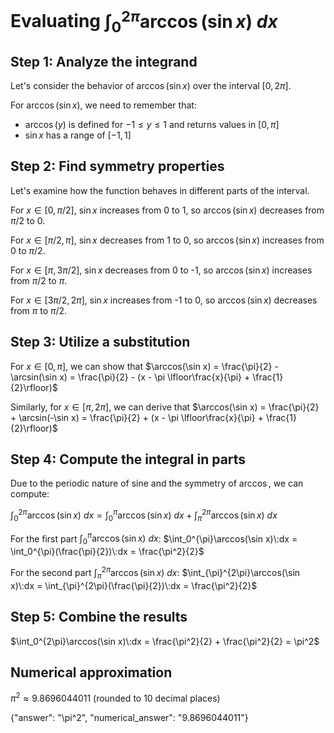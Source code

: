 # Evaluating $\int_0^{2\pi}\arccos(\sin x)\:dx$

## Step 1: Analyze the integrand
Let's consider the behavior of $\arccos(\sin x)$ over the interval $[0, 2\pi]$.

For $\arccos(\sin x)$, we need to remember that:
- $\arccos(y)$ is defined for $-1 \leq y \leq 1$ and returns values in $[0, \pi]$
- $\sin x$ has a range of $[-1, 1]$

## Step 2: Find symmetry properties
Let's examine how the function behaves in different parts of the interval.

For $x \in [0, \pi/2]$, $\sin x$ increases from 0 to 1, so $\arccos(\sin x)$ decreases from $\pi/2$ to 0.

For $x \in [\pi/2, \pi]$, $\sin x$ decreases from 1 to 0, so $\arccos(\sin x)$ increases from 0 to $\pi/2$.

For $x \in [\pi, 3\pi/2]$, $\sin x$ decreases from 0 to -1, so $\arccos(\sin x)$ increases from $\pi/2$ to $\pi$.

For $x \in [3\pi/2, 2\pi]$, $\sin x$ increases from -1 to 0, so $\arccos(\sin x)$ decreases from $\pi$ to $\pi/2$.

## Step 3: Utilize a substitution
For $x \in [0, \pi]$, we can show that $\arccos(\sin x) = \frac{\pi}{2} - \arcsin(\sin x) = \frac{\pi}{2} - (x - \pi \lfloor\frac{x}{\pi} + \frac{1}{2}\rfloor)$

Similarly, for $x \in [\pi, 2\pi]$, we can derive that $\arccos(\sin x) = \frac{\pi}{2} + \arcsin(-\sin x) = \frac{\pi}{2} + (x - \pi \lfloor\frac{x}{\pi} + \frac{1}{2}\rfloor)$

## Step 4: Compute the integral in parts
Due to the periodic nature of sine and the symmetry of $\arccos$, we can compute:

$\int_0^{2\pi}\arccos(\sin x)\:dx = \int_0^{\pi}\arccos(\sin x)\:dx + \int_{\pi}^{2\pi}\arccos(\sin x)\:dx$

For the first part $\int_0^{\pi}\arccos(\sin x)\:dx$:
$\int_0^{\pi}\arccos(\sin x)\:dx = \int_0^{\pi}(\frac{\pi}{2})\:dx = \frac{\pi^2}{2}$

For the second part $\int_{\pi}^{2\pi}\arccos(\sin x)\:dx$:
$\int_{\pi}^{2\pi}\arccos(\sin x)\:dx = \int_{\pi}^{2\pi}(\frac{\pi}{2})\:dx = \frac{\pi^2}{2}$

## Step 5: Combine the results
$\int_0^{2\pi}\arccos(\sin x)\:dx = \frac{\pi^2}{2} + \frac{\pi^2}{2} = \pi^2$

## Numerical approximation
$\pi^2 \approx 9.8696044011$ (rounded to 10 decimal places)

{"answer": "\pi^2", "numerical_answer": "9.8696044011"}